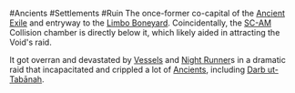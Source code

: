---
---

\#Ancients #Settlements #Ruin
The once-former co-capital of the [Ancient Exile](..\Ancient%20Exile.md) and entryway to the [Limbo Boneyard](Limbo%20Boneyard.md).
Coincidentally, the [SC-AM](..\..\Long%20Savannah\Palga%20Basin\SC-AM.md) Collision chamber is directly below it, which likely aided in attracting the Void's raid. 

It got overran and devastated by [Vessels](..\..\..\..\..\..\..\Beings\Species\Vessels.md) and [Night Runner](..\..\..\..\..\..\..\Beings\Creatures\Night%20Runner.md)s in a dramatic raid that incapacitated and crippled a lot of [Ancients](..\..\..\..\..\..\..\Groupings\Factions\Ancients.md), including [Darb ut-Tabānah](..\..\..\..\..\..\..\Beings\Gods%20and%20Deities\Celestial%20Family\Darb%20ut-Tab%C4%81nah.md). 
